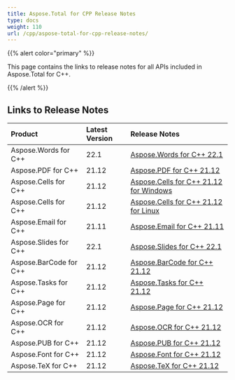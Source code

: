 ```yaml
---
title: Aspose.Total for CPP Release Notes
type: docs
weight: 110
url: /cpp/aspose-total-for-cpp-release-notes/
---
```


{{% alert color="primary" %}}

This page contains the links to release notes for all APIs included in Aspose.Total for C++.

{{% /alert %}}

## **Links to Release Notes**

|**Product**|**Latest Version**|**Release Notes**|
| :- | :- | :- |
|Aspose.Words for C++|22.1|[Aspose.Words for C++ 22.1](/words/cpp/aspose-words-for-cpp-22-1-release-notes/)|
|Aspose.PDF for C++|21.12|[Aspose.PDF for C++ 21.12](/pdf/cpp/aspose-pdf-for-cpp-21-12-release-notes/)|
|Aspose.Cells for C++|21.12|[Aspose.Cells for C++ 21.12 for Windows](/cells/cpp/aspose-cells-for-cpp-21-12-release-notes-windows/)|
|Aspose.Cells for C++|21.12|[Aspose.Cells for C++ 21.12 for Linux](/cells/cpp/aspose-cells-for-cpp-21-12-release-notes-linux/)|
|Aspose.Email for C++|21.11|[Aspose.Email for C++ 21.11](/email/cpp/aspose-email-for-cpp-21-11-release-notes/)|
|Aspose.Slides for C++|22.1|[Aspose.Slides for C++ 22.1](/slides/cpp/aspose-slides-for-cpp-22-1-release-notes/)|
|Aspose.BarCode for C++|21.12|[Aspose.BarCode for C++ 21.12](/barcode/cpp/aspose-barcode-for-cpp-21-12-release-notes/)|
|Aspose.Tasks for C++|21.12|[Aspose.Tasks for C++ 21.12](/tasks/cpp/aspose-tasks-for-cpp-21-12-release-notes/)|
|Aspose.Page for C++|21.12|[Aspose.Page for C++ 21.12](/page/cpp/aspose-page-for-cpp-21-12-release-notes/)|
|Aspose.OCR for C++|21.12|[Aspose.OCR for C++ 21.12](/ocr/cpp/aspose-ocr-for-cpp-21-12-release-notes/)|
|Aspose.PUB for C++|21.12|[Aspose.PUB for C++ 21.12](/pub/cpp/aspose-pub-for-cpp-21-12-release-notes/)|
|Aspose.Font for C++|21.12|[Aspose.Font for C++ 21.12](/font/cpp/aspose-font-for-cpp-21-12-release-notes/)|
|Aspose.TeX for C++|21.12|[Aspose.TeX for C++ 21.12](/tex/cpp/aspose-tex-for-cpp-21-12-release-notes/)|
